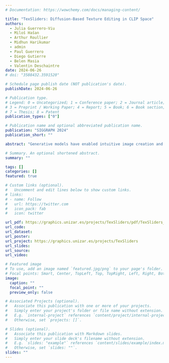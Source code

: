 ```yaml
---
# Documentation: https://wowchemy.com/docs/managing-content/

title: "TexSliders: Diffusion-Based Texture Editing in CLIP Space"
authors: 
  - Julia Guerrero-Viu
  - Miloš Hašan
  - Arthur Roullier
  - Midhun Harikumar
  - admin
  - Paul Guerrero
  - Diego Gutierre
  - Belen Masia
  - Valentin Deschaintre
date: 2024-06-26
# doi: "3588432.3591520"

# Schedule page publish date (NOT publication's date).
publishDate: 2024-06-26

# Publication type.
# Legend: 0 = Uncategorized; 1 = Conference paper; 2 = Journal article;
# 3 = Preprint / Working Paper; 4 = Report; 5 = Book; 6 = Book section;
# 7 = Thesis; 8 = Patent
publication_types: ["0"]

# Publication name and optional abbreviated publication name.
publication: "SIGGRAPH 2024"
publication_short: ""

abstract: "Generative models have enabled intuitive image creation and manipulation using natural language. In particular, diffusion models have recently shown remarkable results for natural image editing. In this work, we propose to apply diffusion techniques to edit textures, a specific class of images that are an essential part of 3D content creation pipelines. We analyze existing editing methods and show that they are not directly applicable to textures, since their common underlying approach, manipulating attention maps, is unsuitable for the texture domain. To address this, we propose a novel approach that instead manipulates CLIP image embeddings to condition the diffusion generation. We define editing directions using simple text prompts (e.g., aged wood to new wood) and map these to CLIP image embedding space using a texture prior, with a sampling-based approach that gives us identity-preserving directions in CLIP space. To further improve identity preservation, we project these directions to a CLIP subspace that minimizes identity variations resulting from entangled texture attributes. Our editing pipeline facilitates the creation of arbitrary sliders using natural language prompts only, with no ground-truth annotated data necessary."

# Summary. An optional shortened abstract.
summary: ""

tags: []
categories: []
featured: true

# Custom links (optional).
#   Uncomment and edit lines below to show custom links.
# links:
# - name: Follow
#   url: https://twitter.com
#   icon_pack: fab
#   icon: twitter

url_pdf: https://graphics.unizar.es/projects/TexSliders/pdf/TexSliders_SIGGRAPH2024_postprint.pdf
url_code:
url_dataset:
url_poster:
url_project: https://graphics.unizar.es/projects/TexSliders
url_slides:
url_source:
url_video:

# Featured image
# To use, add an image named `featured.jpg/png` to your page's folder. 
# Focal points: Smart, Center, TopLeft, Top, TopRight, Left, Right, BottomLeft, Bottom, BottomRight.
image:
  caption: ""
  focal_point: ""
  preview_only: false

# Associated Projects (optional).
#   Associate this publication with one or more of your projects.
#   Simply enter your project's folder or file name without extension.
#   E.g. `internal-project` references `content/project/internal-project/index.md`.
#   Otherwise, set `projects: []`.

# Slides (optional).
#   Associate this publication with Markdown slides.
#   Simply enter your slide deck's filename without extension.
#   E.g. `slides: "example"` references `content/slides/example/index.md`.
#   Otherwise, set `slides: ""`.
slides: ""
---
```

